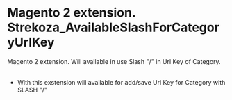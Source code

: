 # Magento 2 extension. Strekoza_AvailableSlashForCategoryUrlKey
Magento 2 extension. Will available in use Slash "/" in Url Key of Category.
<br>
<br>
- With this exstension will available for add/save Url Key for Category with SLASH "/"
